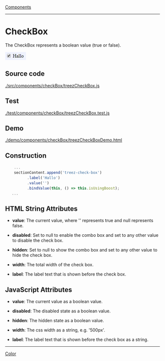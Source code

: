 [Components](../components.md)

----

# CheckBox
		
The CheckBox represents a boolean value (true or false). 
	
![](../../images/treez_check_box.png)
		
## Source code

[./src/components/checkBox/treezCheckBox.js](../../src/components/checkBox/treezCheckBox.js)

## Test

[./test/components/checkBox/treezCheckBox.test.js](../../test/components/checkBox/treezCheckBox.test.js)

## Demo

[./demo/components/checkBox/treezCheckBoxDemo.html](../../demo/components/checkBox/treezCheckBoxDemo.html)

## Construction

```javascript
    ...
    sectionContent.append('treez-check-box')
		  .label('Hallo')		  
		  .value('')		
		  .bindValue(this, () => this.isUsingBoost);	
   ...
```

## HTML String Attributes

* **value**: The current value, where '' represents true and null represents false. 

* **disabled**: Set to null to enable the combo box and set to any other value to disable the check box. 

* **hidden**: Set to null to show the combo box and set to any other value to hide the check box. 

* **width**: The total width of the check box. 

* **label**: The label text that is shown before the check box.

## JavaScript Attributes

* **value**: The current value as a boolean value. 

* **disabled**: The disabled state as a boolean value. 

* **hidden**: The hidden state as a boolean value.

* **width**: The css width as a string, e.g. '500px'.

* **label**: The label text that is shown before the check box as a string. 


----

[Color](../color/color.md)
